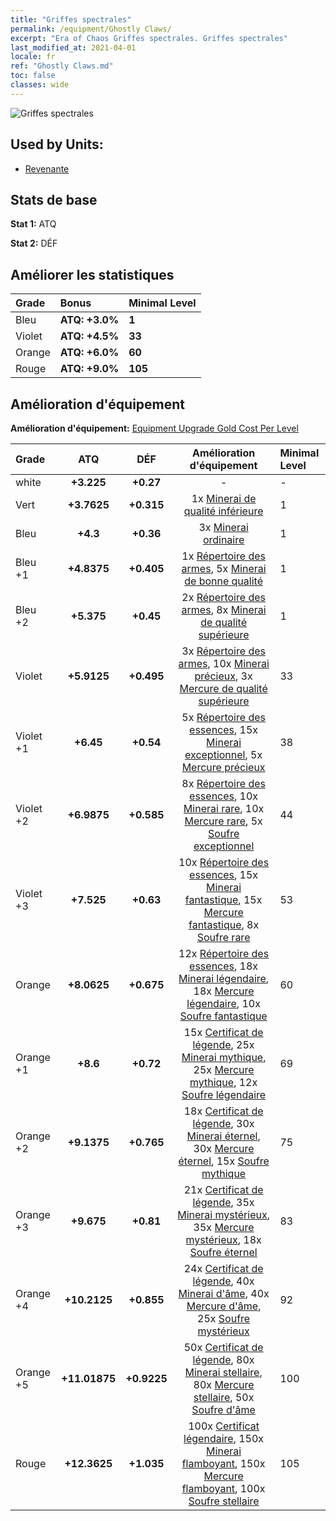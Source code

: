 ```yaml
---
title: "Griffes spectrales"
permalink: /equipment/Ghostly Claws/
excerpt: "Era of Chaos Griffes spectrales. Griffes spectrales"
last_modified_at: 2021-04-01
locale: fr
ref: "Ghostly Claws.md"
toc: false
classes: wide
---
```


  ![Griffes spectrales](/images/e/e_3031.png)

## Used by Units:

* [Revenante](/fr/units/Wight/) 


## Stats de base
 **Stat 1:** ATQ

 **Stat 2:** DÉF

## Améliorer les statistiques

  |     Grade    |   Bonus | Minimal Level | 
  |:-------------|:--------|:--------------| 
  | Bleu | **ATQ: +3.0%** | **1** | 
  | Violet | **ATQ: +4.5%** | **33** | 
  | Orange | **ATQ: +6.0%** | **60** | 
  | Rouge | **ATQ: +9.0%** | **105** | 


## Amélioration d'équipement
 **Amélioration d'équipement:** [Equipment Upgrade Gold Cost Per Level](/equipment/EquipmentUpgradeCostPerLevel/) 

  |          Grade      | ATQ | DÉF | Amélioration d'équipement | Minimal Level |
  |:--------------------|:---------:|:---------:|:----------------:|:--------------|
  | white | **+3.225** | **+0.27** | - | - |
  | Vert | **+3.7625** | **+0.315** | 1x [Minerai de qualité inférieure](/fr/Items/mat_1/) | 1 |
  | Bleu | **+4.3** | **+0.36** | 3x [Minerai ordinaire](/fr/Items/mat_6/) | 1 |
  | Bleu +1 | **+4.8375** | **+0.405** | 1x [Répertoire des armes](/fr/Items/mat_18/), 5x [Minerai de bonne qualité](/fr/Items/mat_12/) | 1 |
  | Bleu +2 | **+5.375** | **+0.45** | 2x [Répertoire des armes](/fr/Items/mat_25/), 8x [Minerai de qualité supérieure](/fr/Items/mat_19/) | 1 |
  | Violet | **+5.9125** | **+0.495** | 3x [Répertoire des armes](/fr/Items/mat_32/), 10x [Minerai précieux](/fr/Items/mat_26/), 3x [Mercure de qualité supérieure](/fr/Items/mat_21/) | 33 |
  | Violet +1 | **+6.45** | **+0.54** | 5x [Répertoire des essences](/fr/Items/mat_39/), 15x [Minerai exceptionnel](/fr/Items/mat_33/), 5x [Mercure précieux](/fr/Items/mat_28/) | 38 |
  | Violet +2 | **+6.9875** | **+0.585** | 8x [Répertoire des essences](/fr/Items/mat_46/), 10x [Minerai rare](/fr/Items/mat_40/), 10x [Mercure rare](/fr/Items/mat_42/), 5x [Soufre exceptionnel](/fr/Items/mat_36/) | 44 |
  | Violet +3 | **+7.525** | **+0.63** | 10x [Répertoire des essences](/fr/Items/mat_53/), 15x [Minerai fantastique](/fr/Items/mat_47/), 15x [Mercure fantastique](/fr/Items/mat_49/), 8x [Soufre rare](/fr/Items/mat_43/) | 53 |
  | Orange | **+8.0625** | **+0.675** | 12x [Répertoire des essences](/fr/Items/mat_60/), 18x [Minerai légendaire](/fr/Items/mat_54/), 18x [Mercure légendaire](/fr/Items/mat_56/), 10x [Soufre fantastique](/fr/Items/mat_50/) | 60 |
  | Orange +1 | **+8.6** | **+0.72** | 15x [Certificat de légende](/fr/Items/mat_67/), 25x [Minerai mythique](/fr/Items/mat_61/), 25x [Mercure mythique](/fr/Items/mat_63/), 12x [Soufre légendaire](/fr/Items/mat_57/) | 69 |
  | Orange +2 | **+9.1375** | **+0.765** | 18x [Certificat de légende](/fr/Items/mat_74/), 30x [Minerai éternel](/fr/Items/mat_68/), 30x [Mercure éternel](/fr/Items/mat_70/), 15x [Soufre mythique](/fr/Items/mat_64/) | 75 |
  | Orange +3 | **+9.675** | **+0.81** | 21x [Certificat de légende](/fr/Items/mat_81/), 35x [Minerai mystérieux](/fr/Items/mat_75/), 35x [Mercure mystérieux](/fr/Items/mat_77/), 18x [Soufre éternel](/fr/Items/mat_71/) | 83 |
  | Orange +4 | **+10.2125** | **+0.855** | 24x [Certificat de légende](/fr/Items/mat_88/), 40x [Minerai d'âme](/fr/Items/mat_82/), 40x [Mercure d'âme](/fr/Items/mat_84/), 25x [Soufre mystérieux](/fr/Items/mat_78/) | 92 |
  | Orange +5 | **+11.01875** | **+0.9225** | 50x [Certificat de légende](/fr/Items/mat_95/), 80x [Minerai stellaire](/fr/Items/mat_89/), 80x [Mercure stellaire](/fr/Items/mat_91/), 50x [Soufre d'âme](/fr/Items/mat_85/) | 100 |
  | Rouge | **+12.3625** | **+1.035** | 100x [Certificat légendaire](/fr/Items/mat_102/), 150x [Minerai flamboyant](/fr/Items/mat_96/), 150x [Mercure flamboyant](/fr/Items/mat_98/), 100x [Soufre stellaire](/fr/Items/mat_92/) | 105 |

